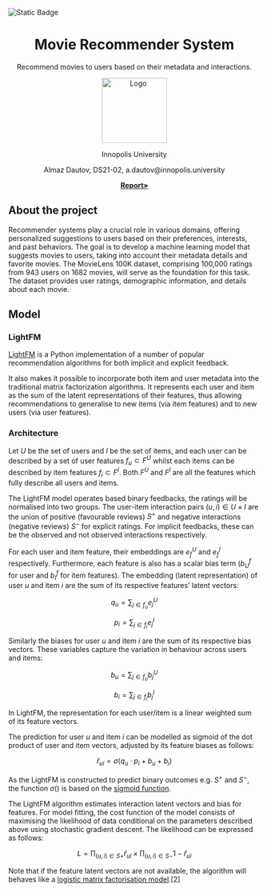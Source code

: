 ![Static Badge](https://img.shields.io/badge/LICENSE-MIT-green?link=https%3A%2F%2Fgithub.com%2FSpeedFireF%2FSMB%2Fblob%2Fmain%2FLICENSE)

<!-- PROJECT LOGO -->
<div align="center">

  <h1 align="center">Movie Recommender System</h3>

  <p align="center">
    Recommend movies to users based on their metadata and interactions.
      </p>
    <a href="https://github.com/othneildrew/Best-README-Template">
    <img src="https://movielens.org/images/movielens-logo-white.svg" alt="Logo" width="130" height=130">
  </a>
  </p>
        Innopolis University
      <br />
        <p align="center">
          Almaz Dautov, DS21-02, a.dautov@innopolis.university
      </p>
    <a href="https://docs.google.com/document/d/1EFDBDdnAJcoI6JsgsRwj984szpzCN-dmRWe94COfexE/edit?usp=sharing"><strong> Report»</strong></a>
    <br />
</div>


## About the project
Recommender systems play a crucial role in various domains, offering personalized suggestions to users based on their preferences, interests, and past behaviors. The goal is to develop a machine learning model that suggests movies to users, taking into account their metadata details and favorite movies. The MovieLens 100K dataset, comprising 100,000 ratings from 943 users on 1682 movies, will serve as the foundation for this task. The dataset provides user ratings, demographic information, and details about each movie.

## Model

### LightFM
[LightFM](https://github.com/lyst/lightfm) is a Python implementation of a number of popular recommendation algorithms for both implicit and explicit feedback.

It also makes it possible to incorporate both item and user metadata into the traditional matrix factorization algorithms. It represents each user and item as the sum of the latent representations of their features, thus allowing recommendations to generalise to new items (via item features) and to new users (via user features).

### Architecture

Let $U$ be the set of users and $I$ be the set of items, and each user can be described by a set of user features $f_{u} \subset F^{U}$ whilst each items can be described by item features $f_{i} \subset F^{I}$. Both $F^{U}$ and $F^{I}$ are all the features which fully describe all users and items. 

The LightFM model operates based binary feedbacks, the ratings will be normalised into two groups. The user-item interaction pairs $(u,i) \in U\times I$ are the union of positive (favourable reviews) $S^+$ and negative interactions (negative reviews) $S^-$ for explicit ratings. For implicit feedbacks, these can be the observed and not observed interactions respectively.

For each user and item feature, their embeddings are $e_{f}^{U}$ and $e_{f}^{I}$ respectively. Furthermore, each feature is also has a scalar bias term ($b_U^f$ for user and $b_I^f$ for item features). The embedding (latent representation) of user $u$ and item $i$ are the sum of its respective features’ latent vectors:

$$ 
q_{u} = \sum_{j \in f_{u}} e_{j}^{U}
$$

$$
p_{i} = \sum_{j \in f_{i}} e_{j}^{I}
$$

Similarly the biases for user $u$ and item $i$ are the sum of its respective bias vectors. These variables capture the variation in behaviour across users and items:

$$
b_{u} = \sum_{j \in f_{u}} b_{j}^{U}
$$

$$
b_{i} = \sum_{j \in f_{i}} b_{j}^{I}
$$

In LightFM, the representation for each user/item is a linear weighted sum of its feature vectors.

The prediction for user $u$ and item $i$ can be modelled as sigmoid of the dot product of user and item vectors, adjusted by its feature biases as follows:

$$
\hat{r}_{ui} = \sigma (q_{u} \cdot p_{i} + b_{u} + b_{i})
$$

As the LightFM is constructed to predict binary outcomes e.g. $S^+$ and $S^-$, the function $\sigma()$ is based on the [sigmoid function](https://mathworld.wolfram.com/SigmoidFunction.html). 

The LightFM algorithm estimates interaction latent vectors and bias for features. For model fitting, the cost function of the model consists of maximising the likelihood of data conditional on the parameters described above using stochastic gradient descent. The likelihood can be expressed as follows:

$$
L = \prod_{(u,i) \in S+}\hat{r}_{ui} \times \prod_{(u,i) \in S-}1 - \hat{r}_{ui}
$$

Note that if the feature latent vectors are not available, the algorithm will behaves like a [logistic matrix factorisation model](http://stanford.edu/~rezab/nips2014workshop/submits/logmat.pdf).[2]

